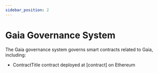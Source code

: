 ```yaml
---
sidebar_position: 2
---
```


# Gaia Governance System

The Gaia governance system governs smart contracts related to Gaia, including:
* ContractTitle contract deployed at [contract] on Ethereum
